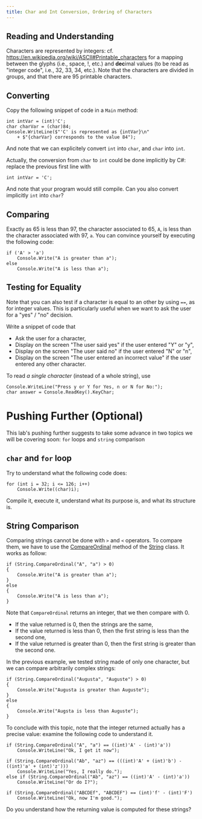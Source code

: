 ```yaml
---
title: Char and Int Conversion, Ordering of Characters
---
```


## Reading and Understanding

Characters are represented by integers: cf. <https://en.wikipedia.org/wiki/ASCII#Printable_characters> for a mapping between the glyphs (i.e., space, !, etc.) and **dec**imal values (to be read as "integer code", i.e., 32, 33, 34, etc.).
Note that the characters are divided in groups, and that there are 95 printable characters.

## Converting

Copy the following snippet of code in a `Main` method:

```
int intVar = (int)'C';
char charVar = (char)84;
Console.WriteLine($"'C' is represented as {intVar}\n"
    + $"{charVar} corresponds to the value 84"); 
```

And note that we can explicitely convert `int` into `char`, and `char` into `int`.

Actually, the conversion from `char` to `int` could be done implicitly by C#: replace the previous first line with

```
int intVar = 'C';
```

And note that your program would still compile.
Can you also convert implicitly `int` into `char`?

## Comparing

Exactly as $65$ is less than $97$, the character associated  to $65$, `A`, is less than the character associated with $97$, `a`.
You can convince yourself by executing the following code:

```
if ('A' > 'a')
    Console.Write("A is greater than a");
else
    Console.Write("A is less than a");
```

## Testing for Equality

Note that you can also test if a character is equal to an other by using `==`, as for integer values.
This is particularly useful when we want to ask the user for a "yes" / "no" decision.

Write a snippet of code that 

- Ask the user for a character,
- Display on the screen "The user said yes" if the user entered "Y" or "y",
- Display on the screen "The user said no" if the user entered "N" or "n",
- Display on the screen "The user entered an incorrect value" if the user entered any other character.

To read *a single character* (instead of a whole string), use 

```
Console.WriteLine("Press y or Y for Yes, n or N for No:");
char answer = Console.ReadKey().KeyChar;
```


# Pushing Further (Optional)

This lab's pushing further suggests to take some advance in two topics we will be covering soon: `for` loops and `string` comparison

## `char` and `for` loop

Try to understand what the following code does:

```
for (int i = 32; i <= 126; i++)
    Console.Write((char)i);
```

Compile it, execute it, understand what its purpose is, and what its structure is.

## String Comparison


Comparing strings cannot be done with `>` and `<` operators.
To compare them, we have to use the [CompareOrdinal](https://docs.microsoft.com/en-us/dotnet/api/system.string.compareordinal?view=netframework-4.7.1) method of the [String](https://msdn.microsoft.com/en-us/library/system.string(v=vs.110).aspx) class.
It works as follow:

```
if (String.CompareOrdinal("A", "a") > 0)
{
    Console.Write("A is greater than a");
}
else
{
    Console.Write("A is less than a");
}
```

Note that `CompareOrdinal` returns an integer, that we then compare with $0$.

- If the value returned is $0$, then the strings are the same,
- If the value returned is less than $0$, then the first string is less than the second one,
- If the value returned is greater than $0$, then the first string is greater than the second one.

In the previous example, we tested string made of only one character, but we can compare arbitrarily complex strings:

```
if (String.CompareOrdinal("Augusta", "Auguste") > 0)
{
    Console.Write("Augusta is greater than Auguste");
}
else
{
    Console.Write("Augsta is less than Auguste");
}
```

To conclude with this topic, note that the integer returned actually has a precise value: examine the following code to understand it.

```
if (String.CompareOrdinal("A", "a") == ((int)'A' - (int)'a'))
    Console.WriteLine("Ok, I get it now");

if (String.CompareOrdinal("Ab", "az") == (((int)'A' + (int)'b') - ((int)'a' + (int)'z')))
    Console.WriteLine("Yes, I really do.");
else if (String.CompareOrdinal("Ab", "az") == ((int)'A' - (int)'a'))
    Console.WriteLine("Or do I?");
    
if (String.CompareOrdinal("ABCDEf", "ABCDEF") == (int)'f' - (int)'F')
    Console.WriteLine("Ok, now I'm good.");
```

Do you understand how the returning value is computed for these strings?